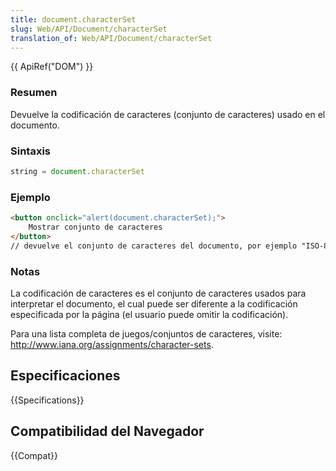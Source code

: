 ```yaml
---
title: document.characterSet
slug: Web/API/Document/characterSet
translation_of: Web/API/Document/characterSet
---
```


{{ ApiRef("DOM") }}

### Resumen

Devuelve la codificación de caracteres (conjunto de caracteres) usado en el documento.

### Sintaxis

```js
string = document.characterSet
```

### Ejemplo

```html
<button onclick="alert(document.characterSet);">
    Mostrar conjunto de caracteres
</button>
// devuelve el conjunto de caracteres del documento, por ejemplo "ISO-8859-1 o UTF-8"
```

### Notas

La codificación de caracteres es el conjunto de caracteres usados para interpretar el documento, el cual puede ser diferente a la codificación especificada por la página (el usuario puede omitir la codificación).

Para una lista completa de juegos/conjuntos de caracteres, visite: <http://www.iana.org/assignments/character-sets>.

## Especificaciones

{{Specifications}}

## Compatibilidad del Navegador

{{Compat}}
